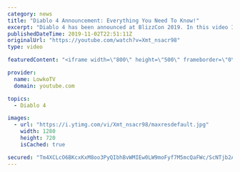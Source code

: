 ```yaml
---
category: news
title: "Diablo 4 Announcement: Everything You Need To Know!"
excerpt: "Diablo 4 has been announced at BlizzCon 2019. In this video I go over everything you need to know about this upcoming Blizzard Entertainment game."
publishedDateTime: 2019-11-02T22:51:11Z
originalUrl: "https://youtube.com/watch?v=Xmt_nsacr98"
type: video

featuredContent: "<iframe width=\"800\" height=\"500\" frameborder=\"0\" src=\"https://www.youtube.com/embed/Xmt_nsacr98\" allow=\"accelerometer; autoplay; encrypted-media; gyroscope; picture-in-picture\" allowfullscreen></iframe>"

provider:
  name: LowkoTV
  domain: youtube.com

topics:
  - Diablo 4

images:
  - url: "https://i.ytimg.com/vi/Xmt_nsacr98/maxresdefault.jpg"
    width: 1280
    height: 720
    isCached: true

secured: "Tm4XCLcO6BKcxKxM8oo3PyQIbhBvWMIEw0LW9moFyf7M5mcQaFWc/ScNTjb2AdHPtKrWEyWFyPMzFmiUukMzyCF1VfLho/XLaWMlg+DwWULxOYQLKsNLWT76RH62BYuEYzCiVU50bjinpmgTwPON+nKltYUPBwl0Ih5lpU5RSpWMQaj3OAERE3NB3ddZvnsy1Bxsm9xYlGY5xMZmwdQl159/aAYMDTE2nmNWiFTdPetbuLMn2ehDEvHE9ezBFSt5Rzni6cYg6RxlYQtxhLdJ+knhlLdPygq9go0qEtYFYC8qQ+/6aIX2cgYE8ZU5FFiDlDc+V89DWZ622RiXgHbyMOJaxWjPkuxK5YBT0JX/2GaUFRW6Pu7GZ9vlb9UHHa3lpL5Tz78u8/ou8PXjYUrjvkQ7cO8yMJuuhbd06Jwz0F71j6orFViIq+ntuzSk02P2;r93mFVS3qrgVkLKYpud1+Q=="
---
```


